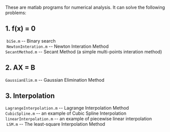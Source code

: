   These are matlab programs for numerical analysis. 
  It can solve the following problems: 

## 1. f(x) = 0 
  `biSe.m`                             -- Binary search<br>
  `NewtonInteration.m`                 -- Newton Interation Method <br>
  `SecantMethod.m`                     -- Secant Method (a simple multi-points interation method) 

## 2. AX = B  
  `GaussianElim.m`                     -- Gaussian Elimination Method 

## 3. Interpolation  
  `LagrangeInterpolation.m`            -- Lagrange Interpolation Method <br>
  `CubicSpline.m`                      -- an example of Cubic Spline Interpolation <br>
  `linearInterpolation.m`              -- an example of piecewise linear interpolation  <br>
  `LSM.m`                              -- The least-square Interpolation Method <br>
　
